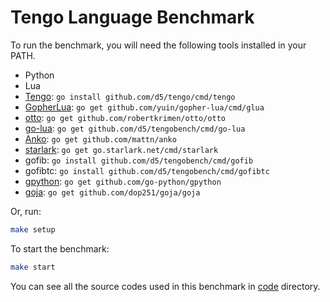 # Tengo Language Benchmark

To run the benchmark, you will need the following tools installed in your PATH.

- Python
- Lua
- [Tengo](https://github.com/d5/tengo): `go install github.com/d5/tengo/cmd/tengo`
- [GopherLua](https://github.com/yuin/gopher-lua): `go get github.com/yuin/gopher-lua/cmd/glua`
- [otto](https://github.com/robertkrimen/otto): `go get github.com/robertkrimen/otto/otto`
- [go-lua](https://github.com/Shopify/go-lua): `go get github.com/d5/tengobench/cmd/go-lua`
- [Anko](https://github.com/mattn/anko): `go get github.com/mattn/anko`
- [starlark](https://github.com/google/starlark-go): `go get go.starlark.net/cmd/starlark`
- gofib: `go install github.com/d5/tengobench/cmd/gofib`
- gofibtc: `go install github.com/d5/tengobench/cmd/gofibtc`
- [gpython](https://github.com/go-python/gpython): `go get github.com/go-python/gpython`
- [goja](https://github.com/dop251/goja): `go get github.com/dop251/goja/goja`

Or, run:

```bash
make setup
```

To start the benchmark:

```bash
make start
```

You can see all the source codes used in this benchmark in [code](https://github.com/d5/tengobench/tree/master/code) directory.

